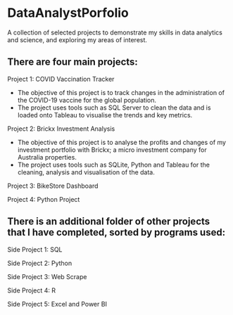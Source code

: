 # DataAnalystPorfolio
A collection of selected projects to demonstrate my skills in data analytics and science, and exploring my areas of interest.

## There are four main projects:

Project 1: COVID Vaccination Tracker
- The objective of this project is to track changes in the administration of the COVID-19 vaccine for the global population.
- The project uses tools such as SQL Server to clean the data and is loaded onto Tableau to visualise the trends and key metrics.
  
Project 2: Brickx Investment Analysis
- The objective of this project is to analyse the profits and changes of my investment portfolio with Brickx; a micro investment company for Australia properties.
- The project uses tools such as SQLite, Python and Tableau for the cleaning, analysis and visualisation of the data.

Project 3: BikeStore Dashboard

Project 4: Python Project

## There is an additional folder of other projects that I have completed, sorted by programs used:

Side Project 1: SQL

Side Project 2: Python

Side Project 3: Web Scrape

Side Project 4: R

Side Project 5: Excel and Power BI
